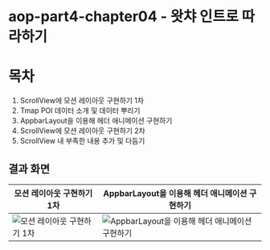 # aop-part4-chapter04 - 왓챠 인트로 따라하기

# 목차

1. ScrollView에 모션 레이아웃 구현하기 1차
2. Tmap POI 데이터 소개 및 데이터 뿌리기
3. AppbarLayout을 이용해 헤더 애니메이션 구현하기
4. ScrollView에 모션 레이아웃 구현하기 2차
5. ScrollView 내 부족한 내용 추가 및 다듬기



## 결과 화면

| 모션 레이아웃 구현하기 1차 | AppbarLayout을 이용해 헤더 애니메이션 구현하기 |
| -------------------------------------- | ------------------------------------------- |
| ![모션 레이아웃 구현하기 1차](https://imgur.com/OEarmFb.gif) | ![AppbarLayout을 이용해 헤더 애니메이션 구현하기](https://imgur.com/N73VXj4.gif) |
